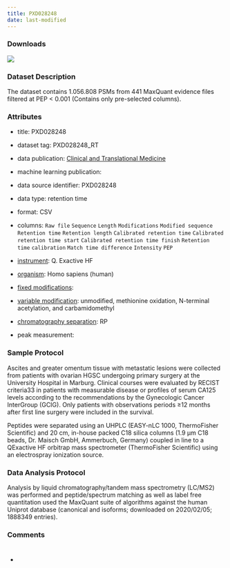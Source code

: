 ```yaml
---
title: PXD028248
date: last-modified
---
```


### Downloads
[![](https://img.shields.io/badge/download-dataset%20name-008080?style=flat-square)](https://github.com/ProteomicsML/ProteomicsML/blob/main/datasets/retentiontime/PXD028248/PXD028248_evidence_selected_columns.zip)<br>

### Dataset Description
The dataset contains 1.056.808 PSMs from 441 MaxQuant evidence files filtered at PEP < 0.001 (Contains only pre-selected columns).

### Attributes
- title: PXD028248
- dataset tag: PXD028248_RT
- data publication: [Clinical and Translational Medicine](https://doi.org/10.1002/ctm2.633)
- machine learning publication: 
- data source identifier: PXD028248 

- data type: retention time
- format: CSV
- columns: `Raw file` `Sequence` `Length` `Modifications` `Modified sequence`
    `Retention time` `Retention length` `Calibrated retention time`
    `Calibrated retention time start` `Calibrated retention time finish`
    `Retention time` `calibration` `Match time difference` `Intensity` `PEP`
- [instrument]\: Q. Exactive HF
- [organism]\: Homo sapiens (human)
- [fixed modifications]\: <unknown>
- [variable modification]\: unmodified, methionine oxidation, N-terminal acetylation, and carbamidomethyl
- [chromatography separation]\: RP
- peak measurement: <unknown>


### Sample Protocol
Ascites and greater omentum tissue with metastatic lesions were collected from patients with 
ovarian HGSC undergoing primary surgery at the University Hospital in Marburg. 
Clinical courses were evaluated by RECIST criteria33 in patients with measurable disease or profiles
of serum CA125 levels according to the recommendations by the Gynecologic Cancer InterGroup (GCIG). Only
patients with observations periods ≥12 months after first line surgery were included in the survival.

Peptides were separated using an UHPLC (EASY-nLC 1000, ThermoFisher Scientific) and 20 cm, in-house packed C18 silica columns 
(1.9 μm C18 beads, Dr. Maisch GmbH, Ammerbuch, Germany) coupled in line to a QExactive HF orbitrap mass spectrometer 
(ThermoFisher Scientific) using an electrospray ionization source.

### Data Analysis Protocol
Analysis by liquid chromatography/tandem mass spectrometry (LC/MS2) was performed and peptide/spectrum matching as well as label 
free quantitation used the MaxQuant suite of algorithms against the human Uniprot database (canonical and isoforms; downloaded on 2020/02/05; 1888349 entries).

### Comments
- # 


[instrument]: https://www.ebi.ac.uk/ols/ontologies/ms/terms?iri=http%3A%2F%2Fpurl.obolibrary.org%2Fobo%2FMS_1000463
[organism]: https://www.ebi.ac.uk/ols/ontologies/ms/terms?iri=http%3A%2F%2Fpurl.obolibrary.org%2Fobo%2FOBI_0100026
[fixed modifications]: https://www.ebi.ac.uk/ols/ontologies/ms/terms?iri=http%3A%2F%2Fpurl.obolibrary.org%2Fobo%2FMS_1003021
[variable modification]: https://www.ebi.ac.uk/ols/ontologies/ms/terms?iri=http%3A%2F%2Fpurl.obolibrary.org%2Fobo%2FMS_1003022
[dissociation method]: https://www.ebi.ac.uk/ols/ontologies/ms/terms?iri=http%3A%2F%2Fpurl.obolibrary.org%2Fobo%2FMS_1000044
[collision energy]: https://www.ebi.ac.uk/ols/ontologies/ms/terms?iri=http%3A%2F%2Fpurl.obolibrary.org%2Fobo%2FMS_1000045 
[mass analyzer type]: https://www.ebi.ac.uk/ols/ontologies/ms/terms?iri=http%3A%2F%2Fpurl.obolibrary.org%2Fobo%2FMS_1000443&lang=en&viewMode=All&siblings=false
[chromatography separation]: https://www.ebi.ac.uk/ols/ontologies/ms/terms?iri=http%3A%2F%2Fpurl.obolibrary.org%2Fobo%2FMS_1002270&lang=en&viewMode=All&siblings=false
